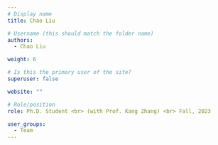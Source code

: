 ```yaml
---
# Display name
title: Chao Liu

# Username (this should match the folder name)
authors:
  - Chao Liu

weight: 6

# Is this the primary user of the site?
superuser: false

website: ""

# Role/position
role: Ph.D. Student <br> (with Prof. Kang Zhang) <br> Fall, 2023

user_groups:
  - Team
---
```

